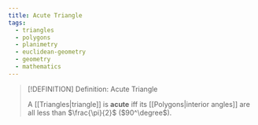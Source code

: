 ```yaml
---
title: Acute Triangle
tags:
  - triangles
  - polygons
  - planimetry
  - euclidean-geometry
  - geometry
  - mathematics
---
```


>[!DEFINITION] Definition: Acute Triangle
>
>A [[Triangles|triangle]] is **acute** iff its [[Polygons|interior angles]] are all less than $\frac{\pi}{2}$ ($90^\degree$).
>